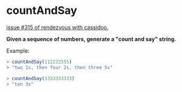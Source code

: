 # countAndSay

[issue #315 of rendezvous with cassidoo.](https://buttondown.email/cassidoo/archive/a-ship-in-port-is-safe-but-thats-not-what-ships/)

**Given a sequence of numbers, generate a "count and say" string.**

Example:

```ts
> countAndSay(112222555)
> "two 1s, then four 2s, then three 5s"

> countAndSay(3333333333)
> "ten 3s"
```
